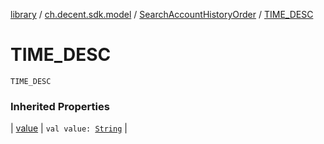[library](../../index.md) / [ch.decent.sdk.model](../index.md) / [SearchAccountHistoryOrder](index.md) / [TIME_DESC](./-t-i-m-e_-d-e-s-c.md)

# TIME_DESC

`TIME_DESC`

### Inherited Properties

| [value](value.md) | `val value: `[`String`](https://kotlinlang.org/api/latest/jvm/stdlib/kotlin/-string/index.html) |

